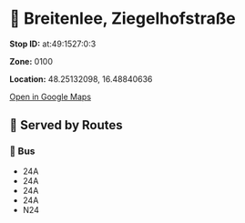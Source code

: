 # 🚉 Breitenlee, Ziegelhofstraße


**Stop ID:** at:49:1527:0:3

**Zone:** 0100

**Location:** 48.25132098, 16.48840636

[Open in Google Maps](https://www.google.com/maps?q=48.25132098,16.48840636)

## 🚆 Served by Routes

### 🚌 Bus
- 24A
- 24A
- 24A
- 24A
- N24